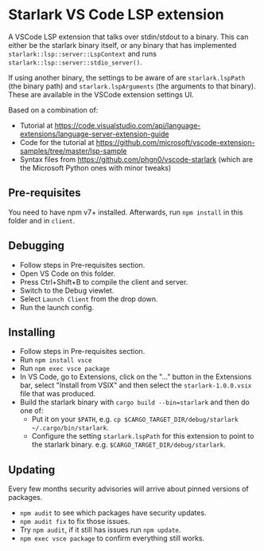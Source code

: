 # Starlark VS Code LSP extension

A VSCode LSP extension that talks over stdin/stdout to a binary. This can either
be the starlark binary itself, or any binary that has implemented
`starlark::lsp::server::LspContext` and runs
`starlark::lsp::server::stdio_server()`.

If using another binary, the settings to be aware of are `starlark.lspPath` (the
binary path) and `starlark.lspArguments` (the arguments to that binary). These
are available in the VSCode extension settings UI.

Based on a combination of:

- Tutorial at
  https://code.visualstudio.com/api/language-extensions/language-server-extension-guide
- Code for the tutorial at
  https://github.com/microsoft/vscode-extension-samples/tree/master/lsp-sample
- Syntax files from https://github.com/phgn0/vscode-starlark (which are the
  Microsoft Python ones with minor tweaks)

## Pre-requisites

You need to have npm v7+ installed. Afterwards, run `npm install` in this folder
and in `client`.

## Debugging

- Follow steps in Pre-requisites section.
- Open VS Code on this folder.
- Press Ctrl+Shift+B to compile the client and server.
- Switch to the Debug viewlet.
- Select `Launch Client` from the drop down.
- Run the launch config.

## Installing

- Follow steps in Pre-requisites section.
- Run `npm install vsce`
- Run `npm exec vsce package`
- In VS Code, go to Extensions, click on the "..." button in the Extensions bar,
  select "Install from VSIX" and then select the `starlark-1.0.0.vsix` file that
  was produced.
- Build the starlark binary with `cargo build --bin=starlark` and then do one
  of:
  - Put it on your `$PATH`, e.g.
    `cp $CARGO_TARGET_DIR/debug/starlark ~/.cargo/bin/starlark`.
  - Configure the setting `starlark.lspPath` for this extension to point to the
    starlark binary. e.g. `$CARGO_TARGET_DIR/debug/starlark`.

## Updating

Every few months security advisories will arrive about pinned versions of
packages.

- `npm audit` to see which packages have security updates.
- `npm audit fix` to fix those issues.
- Try `npm audit`, if it still has issues run `npm update`.
- `npm exec vsce package` to confirm everything still works.
